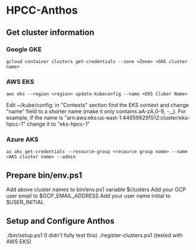 # HPCC-Anthos

## Get cluster information

### Google GKE
```console
gcloud container clusters get-credentials --zone <Zone> <GKE cluster name>
```
### AWS EKS
```console
aws eks --region <region> update-kubeconfig --name <EKS Cluber Name>
```
Edit ~/kube/config: in "Contexts" section find the EKS context and change "name" field to a shorter name (make it only contains aA-zA,0-9, -,_). For example, if the name is "arn:aws:eks:us-east-1:446598291512:cluster/eks-hpcc-1" change it to "eks-hpcc-1"

### Azure AKS
```console
az aks get-credentials --resource-group <resource group name> --name <AKS cluster name> --admin
```

## Prepare bin/env.ps1
Add above cluster names to bin/env.ps1 variable $clusters
Add your GCP user email to $GCP_EMAIL_ADDRESS
Add your user name initial to $USER_INITIAL

## Setup and Configure Anthos
./bin/setup.ps1  (I didn't fully test this)
./register-clusters.ps1 (tested with AWS EKS)
